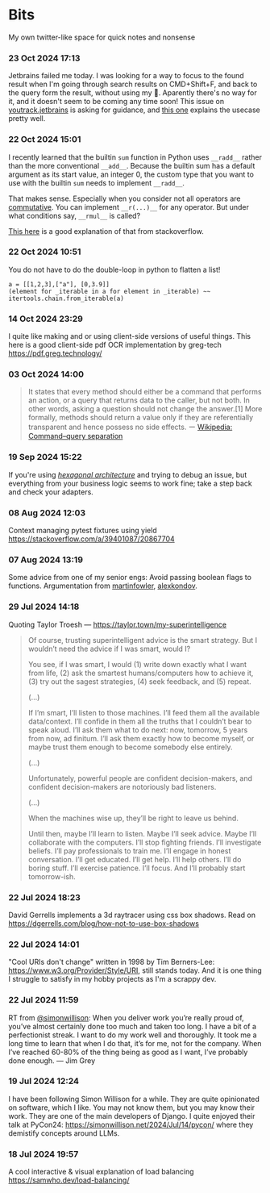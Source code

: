 # Bits

My own twitter-like space for quick notes and nonsense

### 23 Oct 2024 17:13 

Jetbrains failed me today. I was looking for a way to focus to the found result when I'm going through search results on CMD+Shift+F, and back to the query form the result, without using my 🐁. Aparently there's no way for it, and it doesn't seem to be coming any time soon!
This issue on [youtrack.jetbrains](https://youtrack.jetbrains.com/issue/IJPL-49949/Allow-keyboard-navigation-in-Find-in-files-dialog) is asking for guidance, and [this one](https://youtrack.jetbrains.com/issue/IJPL-49949/Allow-keyboard-navigation-in-Find-in-files-dialog#focus=Comments-27-8679798.0-0) explains the usecase pretty well.

### 22 Oct 2024 15:01

I recently learned that the builtin `sum` function in Python uses `__radd__` rather than the more conventional `__add__`. Because the builtin sum has a default argument as its 
start value, an integer 0, the custom type that you want to use with the builtin `sum` needs to implement `__radd__`. 

That makes sense. Especially when you consider not all operators are [commutative](https://www.britannica.com/science/commutative-law#:~:text=commutative%20law%2C%20in%20mathematics%2C%20either,%2B%20a%20and%20ab%20%3D%20ba.). You can implement `__r(...)__` for any operator.
But under what conditions say, `__rmul__` is called? 

[This here](https://stackoverflow.com/a/5182501/20867704) is a good explanation of that from stackoverflow.

### 22 Oct 2024 10:51

You do not have to do the double-loop in python to flatten a list!
```
a = [[1,2,3],["a"], [0,3.9]]
(element for _iterable in a for element in _iterable) ~~ itertools.chain.from_iterable(a)
```

### 14 Oct 2024 23:29

I quite like making and or using client-side versions of useful things. This here is a good client-side pdf OCR implementation by greg-tech <https://pdf.greg.technology/>

### 03 Oct 2024 14:00

>It states that every method should either be a command that performs an action, or a query that returns data to the caller, but not both. In other words, asking a question should not change the answer.[1] More formally, methods should return a value only if they are referentially transparent and hence possess no side effects. ー [Wikipedia: Command–query separation](https://en.wikipedia.org/wiki/Command%E2%80%93query_separation)


### 19 Sep 2024 15:22

If you're using _[hexagonal architecture](https://en.wikipedia.org/wiki/Hexagonal_architecture_(software))_ and trying to debug an issue, but everything from your business logic seems to work fine; take a step back and check your adapters.

### 08 Aug 2024 12:03 

Context managing pytest fixtures using yield <https://stackoverflow.com/a/39401087/20867704>

### 07 Aug 2024 13:19

Some advice from one of my senior engs: Avoid passing boolean flags to functions.
Argumentation from [martinfowler](https://martinfowler.com/bliki/FlagArgument.html>), [alexkondov](https://alexkondov.com/should-you-pass-boolean-to-functions/).

### 29 Jul 2024 14:18

Quoting Taylor Troesh — <https://taylor.town/my-superintelligence>

> Of course, trusting superintelligent advice is the smart strategy. But I wouldn’t need the advice if I was smart, would I?
>
> You see, if I was smart, I would (1) write down exactly what I want from life, (2) ask the smartest humans/computers how to achieve it, (3) try out the sagest strategies, (4) seek feedback, and (5) repeat.
>
> (...)
> 
> If I’m smart, I’ll listen to those machines. I’ll feed them all the available data/context. I’ll confide in them all the truths that I couldn’t bear to speak aloud. I’ll ask them what to do next: now, tomorrow, 5 years from now, ad finitum. I’ll ask them exactly how to become myself, or maybe trust them enough to become somebody else entirely.
>
> (...)
>
> Unfortunately, powerful people are confident decision-makers, and confident decision-makers are notoriously bad listeners.
>
> (...)
>
> When the machines wise up, they’ll be right to leave us behind.
>
> Until then, maybe I’ll learn to listen. Maybe I’ll seek advice. Maybe I’ll collaborate with the computers. I’ll stop fighting friends. I’ll investigate beliefs. I’ll pay professionals to train me. I’ll engage in honest conversation. I’ll get educated. I’ll get help. I’ll help others. I’ll do boring stuff. I’ll exercise patience. I’ll focus. And I’ll probably start tomorrow-ish.

### 22 Jul 2024 18:23 

David Gerrells implements a 3d raytracer using css box shadows. Read on <https://dgerrells.com/blog/how-not-to-use-box-shadows>

### 22 Jul 2024 14:01

"Cool URIs don't change" written in 1998 by Tim Berners-Lee: <https://www.w3.org/Provider/Style/URI>, still stands today. And it is one thing I struggle to satisfy in my hobby projects as I'm a scrappy dev.

### 22 Jul 2024 11:59

RT from [@simonwillison](https://simonwillison.net/2024/Jul/16/lessons-learned/): When you deliver work you’re really proud of, you’ve almost certainly done too much and taken too long. I have a bit of a perfectionist streak. I want to do my work well and thoroughly. It took me a long time to learn that when I do that, it’s for me, not for the company. When I’ve reached 60-80% of the thing being as good as I want, I’ve probably done enough. — Jim Grey

### 19 Jul 2024 12:24

I have been following Simon Willison for a while. They are quite opinionated on software, which I like. You may not know them, but you may know their work. They are one of the main developers of Django. I quite enjoyed their talk at PyCon24: <https://simonwillison.net/2024/Jul/14/pycon/> where they demistify concepts around LLMs. 

### 18 Jul 2024 19:57

A cool interactive & visual explanation of load balancing <https://samwho.dev/load-balancing/>
